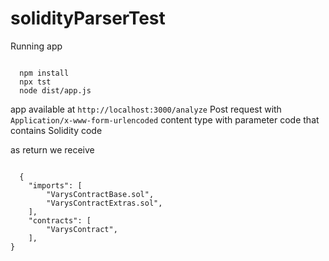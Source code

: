 # solidityParserTest

Running app
<pre>
<code>
  npm install
  npx tst
  node dist/app.js</code>
</pre>
app available at <code>http://localhost:3000/analyze</code>
Post request with <code>Application/x-www-form-urlencoded</code> content type
with parameter code that contains Solidity code

as return we receive
<pre>
<code>
  {
    "imports": [
        "VarysContractBase.sol",
        "VarysContractExtras.sol",
    ],
    "contracts": [
        "VarysContract",
    ],
}</code>
</pre>
